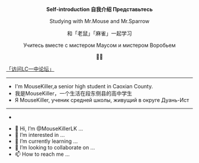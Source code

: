 **<p align="center">Self-introduction  自我介绍  Представьтесь</p>**


<!---
MouseKillerLK/MouseKillerLK is a ✨ special ✨ repository because its `README.md` (this file) appears on your GitHub profile.
You can click the Preview link to take a look at your changes.
--->
<p align="center">Studying with Mr.Mouse and Mr.Sparrow</p>
<p align="center">和「老鼠」「麻雀」一起学习</p>
<p align="center">Учитесь вместе с мистером Маусом и мистером Воробьем</p>
<p align="center">🐀🐁</p>

[「访问LC一中论坛」](https://github.com/MouseKillerLK/LCYZSBBS)

***
- I'm MouseKiller,a senior high student in Caoxian County.
- 我是MouseKiller，一个生活在段东侧县的高中学生
- Я MouseKiller, ученик средней школы, живущий в округе Дуань-Ист
***
- <span class="heimu" title="你知道的太多了">
<!---### Primary --->
- 👋 Hi, I’m @MouseKillerLK ...
- 👀 I’m interested in ...
- 🌱 I’m currently learning ...
- 💞️ I’m looking to collaborate on ...
- 📫 How to reach me ...
